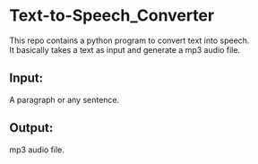 # Text-to-Speech_Converter
This repo contains a python program to convert text into speech.<br>
It basically takes a text as input and generate a mp3 audio file.<br>

<h2> Input:</h2> A paragraph or any sentence.
<h2> Output:</h2> mp3 audio file.
